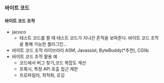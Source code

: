 ### 바이트 코드
#### 바이트 코드 조작
- jacoco
    - 테스트 코드를 짤 때 테스트 코드가 지나간 흔적을 보여준다. 바이트 코드 조작을 통해 가능한 플러그인...
- 바이트 코드 조작 라이브러리 ASM, Javassist, ByteBuddy(*추천), CGlib
- 바이트 코드 조작 활용 예
    - 코드에서 버그 찾기,코드 복잡도 계선
    - 프록시, 특정 APi 호출 접근 제한
    - 프로파일러, 최적화, 로깅